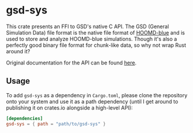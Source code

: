 # gsd-sys
This crate presents an FFI to GSD's native C API. The GSD (General Simulation Data)
file format is the native file format of [HOOMD-blue](https://glotzerlab.engin.umich.edu/hoomd-blue/)
and is used to store and analyze HOOMD-blue simulations. Though it's also a perfectly good binary file
format for chunk-like data, so why not wrap Rust around it?

Original documentation for the API can be found 
[here](https://gsd.readthedocs.io/en/stable/c-api.html).

## Usage
To add `gsd-sys` as a dependency in `Cargo.toml`, please clone the repository
onto your system and use it as a path dependency (until I get around to
publishing it on crates.io alongside a high-level API):

```toml
[dependencies]
gsd-sys = { path = "path/to/gsd-sys" }
```
